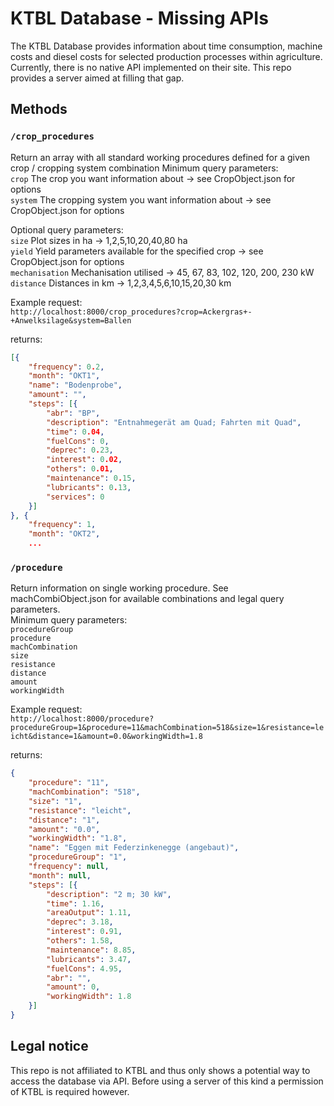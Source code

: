 # KTBL Database - Missing APIs

The KTBL Database provides information about time consumption, machine costs and diesel costs for selected production processes within agriculture.
Currently, there is no native API implemented on their site. This repo provides a server aimed at filling that gap.

## Methods

### ```/crop_procedures```

Return an array with all standard working procedures defined for a given crop / cropping system combination
Minimum query parameters:  
```crop``` The crop you want information about -> see CropObject.json for options  
```system``` The cropping system you want information about -> see CropObject.json for options  

Optional query parameters:  
```size``` Plot sizes in ha -> 1,2,5,10,20,40,80 ha  
```yield``` Yield parameters available for the specified crop -> see CropObject.json for options  
```mechanisation``` Mechanisation utilised -> 45, 67, 83, 102, 120, 200, 230 kW  
```distance``` Distances in km -> 1,2,3,4,5,6,10,15,20,30 km  

Example request:  
```http://localhost:8000/crop_procedures?crop=Ackergras+-+Anwelksilage&system=Ballen```

returns:  
```json	
[{
	"frequency": 0.2,
	"month": "OKT1",
	"name": "Bodenprobe",
	"amount": "",
	"steps": [{
		"abr": "BP",
		"description": "Entnahmegerät am Quad; Fahrten mit Quad",
		"time": 0.04,
		"fuelCons": 0,
		"deprec": 0.23,
		"interest": 0.02,
		"others": 0.01,
		"maintenance": 0.15,
		"lubricants": 0.13,
		"services": 0
	}]
}, {
	"frequency": 1,
	"month": "OKT2",
	...
```

### ```/procedure```

Return information on single working procedure. See machCombiObject.json for available combinations and legal query parameters.  
Minimum query parameters:  
```procedureGroup```  
```procedure```  
```machCombination```  
```size```  
```resistance```  
```distance```  
```amount```  
```workingWidth```  

Example request:  
```http://localhost:8000/procedure?procedureGroup=1&procedure=11&machCombination=518&size=1&resistance=leicht&distance=1&amount=0.0&workingWidth=1.8```

returns:  
```json	
{
	"procedure": "11",
	"machCombination": "518",
	"size": "1",
	"resistance": "leicht",
	"distance": "1",
	"amount": "0.0",
	"workingWidth": "1.8",
	"name": "Eggen mit Federzinkenegge (angebaut)",
	"procedureGroup": "1",
	"frequency": null,
	"month": null,
	"steps": [{
		"description": "2 m; 30 kW",
		"time": 1.16,
		"areaOutput": 1.11,
		"deprec": 3.18,
		"interest": 0.91,
		"others": 1.58,
		"maintenance": 8.85,
		"lubricants": 3.47,
		"fuelCons": 4.95,
		"abr": "",
		"amount": 0,
		"workingWidth": 1.8
	}]
}
```

## Legal notice
This repo is not affiliated to KTBL and thus only shows a potential way to access the database via API. Before using a server of this kind a permission of KTBL is required however.

